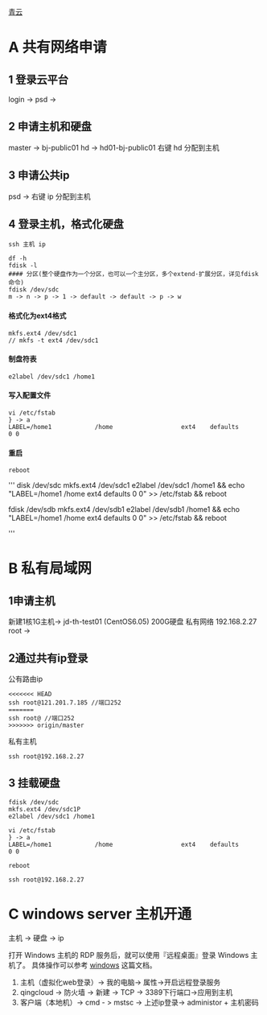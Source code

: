 
[青云](https://www.qingcloud.com/)

# A 共有网络申请
## 1 登录云平台
login -> 
psd   -> 

## 2 申请主机和硬盘
master -> bj-public01
hd        -> hd01-bj-public01
右键 hd 分配到主机

## 3 申请公共ip
psd   -> 
右键 ip 分配到主机

## 4 登录主机，格式化硬盘

```
ssh 主机 ip

df -h
fdisk -l
#### 分区(整个硬盘作为一个分区，也可以一个主分区，多个extend·扩展分区，详见fdisk命令) 
fdisk /dev/sdc 
m -> n -> p -> 1 -> default -> default -> p -> w
```

#### 格式化为ext4格式
```
mkfs.ext4 /dev/sdc1
// mkfs -t ext4 /dev/sdc1
```

#### 制盘符表
```
e2label /dev/sdc1 /home1
```

#### 写入配置文件
```
vi /etc/fstab
} -> a
LABEL=/home1            /home                   ext4    defaults        0 0
```

#### 重启 
```
reboot
```

'''
disk /dev/sdc
mkfs.ext4 /dev/sdc1
e2label /dev/sdc1 /home1 && echo "LABEL=/home1            /home                   ext4    defaults        0 0" >> /etc/fstab && reboot 

fdisk /dev/sdb
mkfs.ext4 /dev/sdb1
e2label /dev/sdb1 /home1 && echo "LABEL=/home1            /home                   ext4    defaults        0 0" >> /etc/fstab && reboot 

'''


# B 私有局域网
## 1申请主机
新建1核1G主机-> jd-th-test01 (CentOS6.05)
200G硬盘
私有网络 192.168.2.27
root -> 

## 2通过共有ip登录
公有路由ip 
```
<<<<<<< HEAD
ssh root@121.201.7.185 //端口252
=======
ssh root@ //端口252
>>>>>>> origin/master

```

私有主机
```
ssh root@192.168.2.27

```

## 3 挂载硬盘
```
fdisk /dev/sdc
mkfs.ext4 /dev/sdc1P
e2label /dev/sdc1 /home1

vi /etc/fstab
} -> a
LABEL=/home1            /home                   ext4    defaults        0 0

reboot

ssh root@192.168.2.27
```

# C windows server 主机开通
主机 -> 硬盘 -> ip

打开 Windows 主机的 RDP 服务后，就可以使用『远程桌面』登录 Windows 主机了。
具体操作可以参考 [windows](https://docs.qingcloud.com/faq/index.html#windows) 这篇文档。

1.  主机（虚拟化web登录）-> 我的电脑-> 属性->开启远程登录服务
2.  qingcloud -> 防火墙 -> 新建 -> TCP -> 3389下行端口->应用到主机
3.  客户端（本地机）-> cmd - > mstsc -> 上述ip登录-> administor + 主机密码
